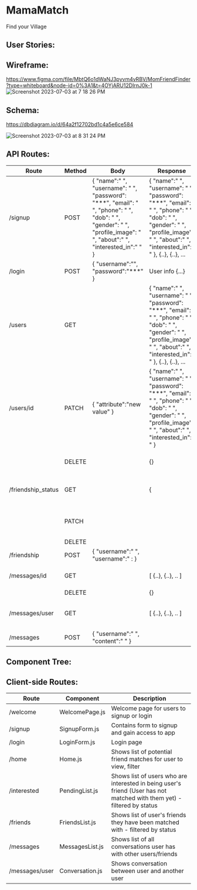 # MamaMatch
Find your Village

## User Stories:


## Wireframe:
https://www.figma.com/file/MbtQ6o1dWaNJ3pyvm4vRBV/MomFriendFinder?type=whiteboard&node-id=0%3A1&t=4OYjARU12DIrnJ0k-1
![Screenshot 2023-07-03 at 7 18 26 PM](https://github.com/sarahadean/capstone/assets/128323898/d95fa2f5-71c9-4b17-a8a1-c00796647de9)

## Schema:
https://dbdiagram.io/d/64a2f12702bd1c4a5e6ce584

![Screenshot 2023-07-03 at 8 31 24 PM](https://github.com/sarahadean/capstone/assets/128323898/a913cbcc-7922-4d49-8995-290d60d6f529)


## API Routes:
| Route              | Method | Body                                                                                                                                                               | Response                                                                                                                                                                            | Explanation                                        |
|--------------------|--------|--------------------------------------------------------------------------------------------------------------------------------------------------------------------|-------------------------------------------------------------------------------------------------------------------------------------------------------------------------------------|----------------------------------------------------|
| /signup            | POST   | { "name":" ",  "username": " ", "password": "***", "email": " ", "phone": " ", "dob": " ", "gender": " ", "profile_image": " ", "about":" ", "interested_in":" " } | { "name":" ",  "username": " ", "password": "***", "email": " ", "phone": " ", "dob": " ", "gender": " ", "profile_image": " ", "about":" ", "interested_in":" " }, {..}, {..}, ... | Creates a new user when  they signup.              |
| /login             | POST   | { "username":"", "password":"***" }                                                                                                                                | User info {...}                                                                                                                                                                     | Logs user into app.                                |
| /users             | GET    |                                                                                                                                                                    | { "name":" ",  "username": " ", "password": "***", "email": " ", "phone": " ", "dob": " ", "gender": " ", "profile_image": " ", "about":" ", "interested_in":" " }, {..}, {..}, ... | Displays all users                                 |
| /users/id          | PATCH  | { "attribute":"new value" }                                                                                                                                        | { "name":" ",  "username": " ", "password": "***", "email": " ", "phone": " ", "dob": " ", "gender": " ", "profile_image": " ", "about":" ", "interested_in":" " }                  | Allows user to update/change their  information    |
|                    | DELETE |                                                                                                                                                                    | {}                                                                                                                                                                                  | Allows user to delete their profile                |
| /friendship_status | GET    |                                                                                                                                                                    | {                                                                                                                                                                                   | Displays friends with 'matched' status             |
|                    | PATCH  |                                                                                                                                                                    |                                                                                                                                                                                     | Changes friends status from 'pending' to 'matched' |
|                    | DELETE |                                                                                                                                                                    |                                                                                                                                                                                     | Deletes friend                                     |
| /friendship        | POST   | { "username":" ", "username":" : }                                                                                                                                 |                                                                                                                                                                                     |                                                    |
| /messages/id       | GET    |                                                                                                                                                                    | [ {..}, {..}, .. ]                                                                                                                                                                  | Retrieves all of user's messages                   |
|                    | DELETE |                                                                                                                                                                    | {}                                                                                                                                                                                  |                                                    |
| /messages/user     | GET    |                                                                                                                                                                    | [ {..}, {..}, .. ]                                                                                                                                                                  | Retrieves messages for specific recipient user     |
| /messages          | POST   | { "username":" ", "content":" " }                                                                                                                                  |                                                                                                                                                                                     | New message is created                             |


## Component Tree:

## Client-side Routes:

| Route          | Component       | Description                                                                                                             |
|----------------|-----------------|-------------------------------------------------------------------------------------------------------------------------|
| /welcome       | WelcomePage.js  | Welcome page for users to signup or login                                                                               |
| /signup        | SignupForm.js   | Contains form to signup and gain access to app                                                                          |
| /login         | LoginForm.js    | Login page                                                                                                              |
| /home          | Home.js         | Shows list of potential friend matches for user to view, filter                                                         |
| /interested    | PendingList.js  | Shows list of users who are interested in being user's friend (User has not matched with them yet) - filtered by status |
| /friends       | FriendsList.js  | Shows list of user's friends they have been matched with - filtered by status                                           |
| /messages      | MessagesList.js | Shows list of all conversations user has with other users/friends                                                       |
| /messages/user | Conversation.js | Shows conversation between user and another user                                                                        |
